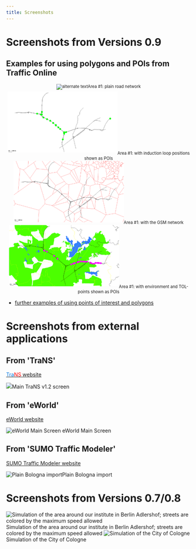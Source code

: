 ```yaml
---
title: Screenshots
---
```


# Screenshots from Versions 0.9

## Examples for using polygons and POIs from Traffic Online

<div style="width:image width px; font-size:80%; text-align:center;"><img src="../images/Tol1.gif" alt="alternate text" width="300px" height="auto" style="padding-bottom:0.5em;" />Area #1: plain road network</div>

<div style="width:image width px; font-size:80%; text-align:center;"><img src="../images/Tol1_with_il.gif" alt="alternate text" width="300px" height="auto" style="padding-bottom:0.5em;" />Area #1: with induction loop positions shown as POIs</div>

<div style="width:image width px; font-size:80%; text-align:center;"><img src="../images/Tol1_with_mobinet.gif" alt="alternate text" width="300px" height="auto" style="padding-bottom:0.5em;" />Area #1: with the GSM network</div>

<div style="width:image width px; font-size:80%; text-align:center;"><img src="../images/Tol1_with_polys.gif" alt="alternate text" width="300px" height="auto" style="padding-bottom:0.5em;" />Area #1: with environment and TOL-points shown as POIs</div>


- [further examples of using points of interest and polygons](Shapes.md)

# Screenshots from external applications

## From 'TraNS'

[<font color="#0174DF">Tra</font><font color="#FF0000">NS</font>
website](https://trans.epfl.ch/)

![](../images/Trans.gif)Main TraNS v1.2 screen

## From 'eWorld'

[eWorld website](https://web.archive.org/web/20140115034358/https://sourceforge.net/projects/eworld/)

![](../images/Scr_eworld.jpg "eWorld Main Screen") eWorld Main Screen

## From 'SUMO Traffic Modeler'

[SUMO Traffic Modeler
website](https://sourceforge.net/projects/trafficmodeler/)

![](../images/Trafficmodeller.gif "Plain Bologna import")Plain Bologna import

# Screenshots from Versions 0.7/0.8

![](../images/Scr_ernst-ruska.gif "Simulation of the area around our institute in Berlin Adlershof; streets are colored by the maximum speed allowed")Simulation of the area around our institute
in Berlin Adlershof; streets are colored by the maximum speed allowed
![](../images/Scr_koeln_fastlane.gif "Simulation of the City of Cologne")Simulation of the City of Cologne
